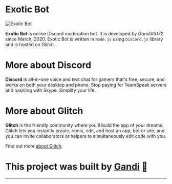 Exotic Bot
=========================  
![Exotic Bot](https://apis.eu.org/content/images/8a429e4c7fbb20a05924032475ddb784.png)
  
**Exotic Bot** is online Discord moderation bot. It is developed by *Gandi#5172* since March, 2020. Exotic Bot is written in `Node.js` using `Discord.js` library and is hosted on *Glitch*.

# More about Discord
  
**Discord** is all-in-one voice and text chat for gamers that's free, secure, and works on both your desktop and phone. Stop paying for TeamSpeak servers and hassling with Skype. Simplify your life.

# More about Glitch

**Glitch** is the friendly community where you'll build the app of your dreams. Glitch lets you instantly create, remix, edit, and host an app, bot or site, and you can invite collaborators or helpers to simultaneously edit code with you.

Find out more [about Glitch](https://glitch.com/about).


# This project was built by [Gandi](https://github.com/edojs) 🎉
-------------------
 

